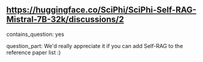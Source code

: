 ## https://huggingface.co/SciPhi/SciPhi-Self-RAG-Mistral-7B-32k/discussions/2

contains_question: yes

question_part: We'd really appreciate it if you can add Self-RAG to the reference paper list :) 
